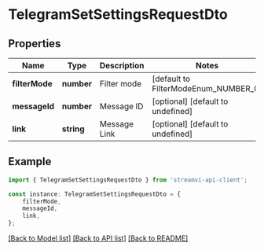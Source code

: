 # TelegramSetSettingsRequestDto


## Properties

Name | Type | Description | Notes
------------ | ------------- | ------------- | -------------
**filterMode** | **number** | Filter mode | [default to FilterModeEnum_NUMBER_0]
**messageId** | **number** | Message ID | [optional] [default to undefined]
**link** | **string** | Message Link | [optional] [default to undefined]

## Example

```typescript
import { TelegramSetSettingsRequestDto } from 'streamvi-api-client';

const instance: TelegramSetSettingsRequestDto = {
    filterMode,
    messageId,
    link,
};
```

[[Back to Model list]](../README.md#documentation-for-models) [[Back to API list]](../README.md#documentation-for-api-endpoints) [[Back to README]](../README.md)
